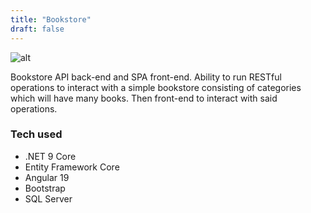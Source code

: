 ```yaml
---
title: "Bookstore"
draft: false
---
```


![alt](https://placehold.co/640x150)

Bookstore API back-end and SPA front-end.  Ability to run RESTful operations to interact with a simple bookstore consisting of categories which will have many books.  Then front-end to interact with said operations.

### Tech used
* .NET 9 Core
* Entity Framework Core
* Angular 19
* Bootstrap
* SQL Server
